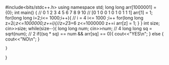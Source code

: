 #include<bits/stdc++.h>
using namespace std;
long long arr[1000001] = {0};
int main()
{
	//  0 1 2 3 4 5 6 7 8 9 10
	// [0 1 0 0 1 0 1 0 1 1 1]
	arr[1] = 1;
	for(long long i=2;i<= 1000;i++){ // i = 4  i<= 1000 ;i++
		for(long long z=2*i;z<=1000000;z+=i){//z=2*3=6   z<=1000000 z+=i
			arr[z] = 1;
		}
	}
	int size;
	cin>>size;
	while(size--){
		long long num;
		cin>>num; // 4
		long long sq = sqrt(num); // 2
		if((sq * sq) == num && arr[sq] == 0){
			cout<<"YES\n";
		} else {
			cout<<"NO\n";
		}

	}
}
